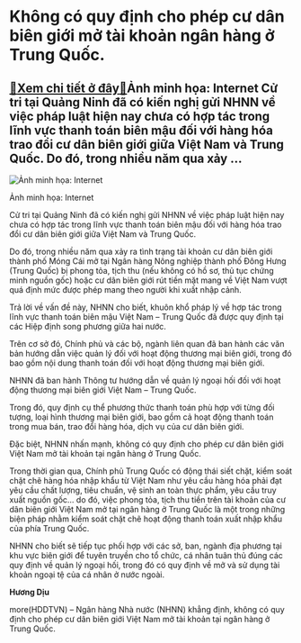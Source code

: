 Không có quy định cho phép cư dân biên giới mở tài khoản ngân hàng ở Trung Quốc.
================================================================================

[:gift:Xem chi tiết ở đây:gift:](https://hddtvn.com/khong-co-quy-dinh-cho-phep-cu-dan-bien-gioi-mo-tai-khoan-ngan-hang-o-trung-quoc/)Ảnh minh họa: Internet Cử tri tại Quảng Ninh đã có kiến nghị gửi NHNN về việc pháp luật hiện nay chưa có hợp tác trong lĩnh vực thanh toán biên mậu đối với hàng hóa trao đổi cư dân biên giới giữa Việt Nam và Trung Quốc. Do đó, trong nhiều năm qua xảy …
------------------------------------------------------------------------------------------------------------------------------------------------------------------------------------------------------------------------------------------------------------





![Ảnh minh họa: Internet](https://hddtvn.com/wp-content/uploads/2021/01/3058_ls_zpyb.jpg "Ảnh minh họa: Internet")


Ảnh minh họa: Internet



Cử tri tại Quảng Ninh đã có kiến nghị gửi NHNN về việc pháp luật hiện nay chưa có hợp tác trong lĩnh vực thanh toán biên mậu đối với hàng hóa trao đổi cư dân biên giới giữa Việt Nam và Trung Quốc.


Do đó, trong nhiều năm qua xảy ra tình trạng tài khoản cư dân biên giới thành phố Móng Cái mở tại Ngân hàng Nông nghiệp thành phố Đông Hưng (Trung Quốc) bị phong tỏa, tịch thu (nếu không có hồ sơ, thủ tục chứng minh nguồn gốc) hoặc cư dân biên giới rút tiền mặt mang về Việt Nam vượt quá định mức được phép mang theo người khi xuất nhập cảnh.


Trả lời về vấn đề này, NHNN cho biết, khuôn khổ pháp lý về hợp tác trong lĩnh vực thanh toán biên mậu Việt Nam – Trung Quốc đã được quy định tại các Hiệp định song phương giữa hai nước.


Trên cơ sở đó, Chính phủ và các bộ, ngành liên quan đã ban hành các văn bản hướng dẫn việc quản lý đối với hoạt động thương mại biên giới, trong đó bao gồm nội dung thanh toán đối với hoạt động thương mại biên giới.


NHNN đã ban hành Thông tư hướng dẫn về quản lý ngoại hối đối với hoạt động thương mại biên giới Việt Nam – Trung Quốc.


Trong đó, quy định cụ thể phương thức thanh toán phù hợp với từng đối tượng, loại hình thương mại biên giới, bao gồm cả hoạt động thanh toán trong mua bán, trao đổi hàng hóa, dịch vụ của cư dân biên giới.


Đặc biệt, NHNN nhấn mạnh, không có quy định cho phép cư dân biên giới Việt Nam mở tài khoản tại ngân hàng ở Trung Quốc.


Trong thời gian qua, Chính phủ Trung Quốc có động thái siết chặt, kiểm soát chặt chẽ hàng hóa nhập khẩu từ Việt Nam như yêu cầu hàng hóa phải đạt yêu cầu chất lượng, tiêu chuẩn, vệ sinh an toàn thực phẩm, yêu cầu truy xuất nguồn gốc… do đó, việc phong tỏa, tịch thu tiền trên tài khoản của cư dân biên giới Việt Nam mở tại ngân hàng ở Trung Quốc là một trong những biện pháp nhằm kiểm soát chặt chẽ hoạt động thanh toán xuất nhập khẩu của phía Trung Quốc.


NHNN cho biết sẽ tiếp tục phối hợp với các sở, ban, ngành địa phương tại khu vực biên giới để tuyên truyền cho tổ chức, cá nhân tuân thủ đúng các quy định về quản lý ngoại hối, trong đó có quy định về mở và sử dụng tài khoản ngoại tệ của cá nhân ở nước ngoài.




**Hương Dịu**



more(HDDTVN) – Ngân hàng Nhà nước (NHNN) khẳng định, không có quy định cho phép cư dân biên giới Việt Nam mở tài khoản tại ngân hàng ở Trung Quốc.

